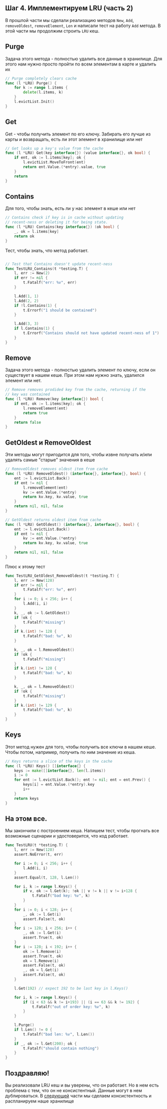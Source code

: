 ## Шаг 4. Имплементируем LRU (часть 2)
В прошлой части мы сделали реализацию методов `New`, `Add`, `removeOldest`, `removeElement`, `Len` и написали тест на работу `Add` метода.
В этой части мы продолжим строить  `LRU` кеш.

## Purge
Задача этого метода - полностью удалить все данные в хранилище. Для этого нам нужно просто пройти по всем элементам в карте и удалить их
```Go
// Purge completely clears cache
func (l *LRU) Purge() {
	for k := range l.items {
		delete(l.items, k)
	}
	l.evictList.Init()
}

```

## Get
Get -  чтобы получить элемент по его ключу. Забирать его лучше из карты и возвращать, есть ли этот элемент в хранилище или нет
```Go
// Get looks up a key's value from the cache
func (l *LRU) Get(key interface{}) (value interface{}, ok bool) {
	if ent, ok := l.items[key]; ok {
		l.evictList.MoveToFront(ent)
		return ent.Value.(*entry).value, true
	}
	return
}
```

## Contains
Для того, чтобы знать, есть ли у нас элемент в кеше или нет

```Go
// Contains check if key is in cache without updating
// recent-ness or deleting it for being state.
func (l *LRU) Contains(key interface{}) (ok bool) {
	_, ok = l.items[key]
	return ok
}
```
Тест, чтобы знать, что метод работает.
```Go

// Test that Contains doesn't update recent-ness
func TestLRU_Contains(t *testing.T) {
	l, err := New(2)
	if err != nil {
		t.Fatalf("err: %v", err)
	}

	l.Add(1, 1)
	l.Add(2, 2)
	if !l.Contains(1) {
		t.Errorf("1 should be contained")
	}

	l.Add(3, 3)
	if l.Contains(1) {
		t.Errorf("Contains should not have updated recent-ness of 1")
	}
}
```
## Remove
Задача этого метода - полностью удалить элемент по ключу, если он существует в нашем кеше. При этом нам нужно знать, удалился элемент или нет.
```Go
// Remove removes prodided key from the cache, returning if the
// key was contained
func (l *LRU) Remove(key interface{}) bool {
	if ent, ok := l.items[key]; ok {
		l.removeElement(ent)
		return true
	}
	return false
}
```

## GetOldest и RemoveOldest

Эти методы могут пригодится для того, чтобы извне получать и/или удалять самые "старые" значения в кеше
```Go
// RemoveOldest removes oldest item from cache
func (l *LRU) RemoveOldest() (interface{}, interface{}, bool) {
	ent := l.evictList.Back()
	if ent != nil {
		l.removeElement(ent)
		kv := ent.Value.(*entry)
		return kv.key, kv.value, true
	}
	return nil, nil, false
}

// GetOldest returns oldest item from cache
func (l *LRU) GetOldest() (interface{}, interface{}, bool) {
	ent := l.evictList.Back()
	if ent != nil {
		kv := ent.Value.(*entry)
		return kv.key, kv.value, true
	}
	return nil, nil, false
}
```

Плюс к этому тест
```Go
func TestLRU_GetOldest_RemoveOldest(t *testing.T) {
	l, err := New(128)
	if err != nil {
		t.Fatalf("err: %v", err)
	}
	for i := 0; i < 256; i++ {
		l.Add(i, i)
	}
	k, _, ok := l.GetOldest()
	if !ok {
		t.Fatalf("missing")
	}
	if k.(int) != 128 {
		t.Fatalf("bad: %v", k)
	}

	k, _, ok = l.RemoveOldest()
	if !ok {
		t.Fatalf("missing")
	}
	if k.(int) != 128 {
		t.Fatalf("bad: %v", k)
	}

	k, _, ok = l.RemoveOldest()
	if !ok {
		t.Fatalf("missing")
	}
	if k.(int) != 129 {
		t.Fatalf("bad: %v", k)
	}
}
```

## Keys

Этот метод нужен для того, чтобы получить все ключи в нашем кеше. Чтобы потом, например, получить по ним значение из кеша.
```Go
// Keys returns a slice of the keys in the cache
func (l *LRU) Keys() []interface{} {
	keys := make([]interface{}, len(l.items))
	i := 0
	for ent := l.evictList.Back(); ent != nil; ent = ent.Prev() {
		keys[i] = ent.Value.(*entry).key
		i++
	}
	return keys
}
```

## На этом все. 
Мы закончили с построением кеша. Напишем тест, чтобы прогнать все возможные сценарии и удостоверится, что код работает.

```Go
func TestLRU(t *testing.T) {
	l, err := New(128)
	assert.NoError(t, err)

	for i := 0; i < 256; i++ {
		l.Add(i, i)
	}
	assert.Equal(t, 128, l.Len())

	for i, k := range l.Keys() {
		if v, ok := l.Get(k); !ok || v != k || v != i+128 {
			t.Fatalf("bad key: %v", k)
		}
	}
	for i := 0; i < 128; i++ {
		_, ok := l.Get(i)
		assert.False(t, ok)
	}
	for i := 128; i < 256; i++ {
		_, ok := l.Get(i)
		assert.True(t, ok)
	}
	for i := 128; i < 192; i++ {
		ok := l.Remove(i)
		assert.True(t, ok)
		ok = l.Remove(i)
		assert.False(t, ok)
		_, ok = l.Get(i)
		assert.False(t, ok)
	}

	l.Get(192) // expect 192 to be last key in l.Keys()

	for i, k := range l.Keys() {
		if (i < 63 && k != i+193) || (i == 63 && k != 192) {
			t.Fatalf("out of order key: %v", k)
		}
	}

	l.Purge()
	if l.Len() != 0 {
		t.Fatalf("bad len: %v", l.Len())
	}
	if _, ok := l.Get(200); ok {
		t.Fatalf("should contain nothing")
	}
}
```

## Поздравляю!
Вы реализовали LRU кеш и вы уверены, что он работает. Но в нем есть проблема с тем, что он не консистентный. Данные могут в нем дублироваться. В [следующей](../step05/README.md) части мы сделаем консистентность и распланируем наше хранилище
